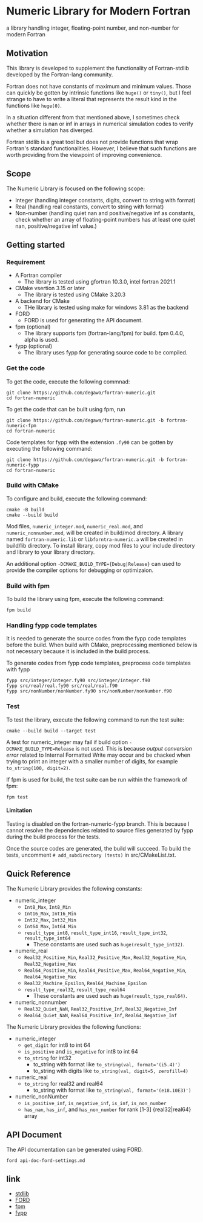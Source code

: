 # Numeric Library for Modern Fortran

a library handling integer, floating-point number, and non-number for modern Fortran

## Motivation
This library is developed to supplement the functionality of Fortran-stdlib developed by the Fortran-lang community.

Fortran does not have constants of maximum and minimum values. Those can quickly be gotten by intrinsic functions like `huge()` or `tiny()`, but I feel strange to have to write a literal that represents the result kind in the functions like `huge(0)`.

In a situation different from that mentioned above, I sometimes check whether there is nan or inf in arrays in numerical simulation codes to verify whether a simulation has diverged.

Fortran stdlib is a great tool but does not provide functions that wrap Fortran's standard functionalities. However, I believe that such functions are worth providing from the viewpoint of improving convenience.

## Scope
The Numeric Library is focused on the following scope:

- Integer (handling integer constants, digits, convert to string with format)
- Real (handling real constants, convert to string with format)
- Non-number (handling quiet nan and positive/negative inf as constants, check whether an array of floating-point numbers has at least one quiet nan, positive/negative inf value.)

## Getting started
### Requirement
- A Fortran compiler
    - The library is tested using gfortran 10.3.0, intel fortran 2021.1
- CMake vsertion 3.15 or later
    - The library is tested using CMake 3.20.3
- A backend for CMake
    - THe library is tested using make for windows 3.81 as the backend
- FORD
    - FORD is used for generating the API document.
- fpm (optional)
    - The library supports fpm (fortran-lang/fpm) for build. fpm 0.4.0, alpha is used.
- fypp (optional)
    - The library uses fypp for generating source code to be compiled.

### Get the code
To get the code, execute the following commnad:

```console
git clone https://github.com/degawa/fortran-numeric.git
cd fortran-numeric
```

To get the code that can be built using fpm, run

```console
git clone https://github.com/degawa/fortran-numeric.git -b fortran-numeric-fpm
cd fortran-numeric
```

Code templates for fypp with the extension `.fy90` can be gotten by executing the following command:

```console
git clone https://github.com/degawa/fortran-numeric.git -b fortran-numeric-fypp
cd fortran-numeric
```

### Build with CMake
To configure and build, execute the following command:

```console
cmake -B build
cmake --build build
```

Mod files, `numeric_integer.mod`, `numeric_real.mod`, and `numeric_nonnumber.mod`, will be created in build/mod directory.
A library named `fortran-numeric.lib` or `libforntra-numeric.a` will be created in build/lib directory.
To install library, copy mod files to your include directory and library to your library directory.

An additional option `-DCMAKE_BUILD_TYPE={Debug|Release}` can used to provide the compiler options for debugging or optimizaion.

### Build with fpm
To build the library using fpm, execute the following command:

```console
fpm build
```

### Handling fypp code templates
It is needed to generate the source codes from the fypp code templates before the build. When build with CMake, preprocessing mentioned below is not necessary because it is included in the build process.

To generate codes from fypp code templates, preprocess code templates with fypp

```console
fypp src/integer/integer.fy90 src/integer/integer.f90
fypp src/real/real.fy90 src/real/real.f90
fypp src/nonNumber/nonNumber.fy90 src/nonNumber/nonNumber.f90
```

### Test
To test the library, execute the following command to run the test suite:

```console
cmake --build build --target test
```

A test for numeric_integer may fail if build option `-DCMAKE_BUILD_TYPE=Release` is not used.
This is because *output conversion error* related to Internal Formatted Write may occur and be chacked when trying to print an integer with a smaller number of digits, for example `to_string(100, digit=2)`.

If fpm is used for build, the test suite can be run within the framework of fpm:

```console
fpm test
```

#### Limitation
Testing is disabled on the fortran-numeric-fypp branch.
This is because I cannot resolve the dependencies related to source files generated by fypp during the build process for the tests.

Once the source codes are generated, the build will succeed. To build the tests, uncomment `# add_subdirectory (tests)` in src/CMakeList.txt.

## Quick Reference
The Numeric Library provides the following constants:

- numeric_integer
    - `Int8_Max`, `Int8_Min`
    - `Int16_Max`, `Int16_Min`
    - `Int32_Max`, `Int32_Min`
    - `Int64_Max`, `Int64_Min`
    - `result_type_int8`, `result_type_int16`, `result_type_int32`, `result_type_int64`
        - These constants are used such as `huge(result_type_int32)`.
- numeric_real
    - `Real32_Positive_Min`, `Real32_Positive_Max`, `Real32_Negative_Min`, `Real32_Negative_Max`
    - `Real64_Positive_Min`, `Real64_Positive_Max`, `Real64_Negative_Min`, `Real64_Negative_Max`
    - `Real32_Machine_Epsilon`, `Real64_Machine_Epsilon`
    - `result_type_real32`, `result_type_real64`
        - These constants are used such as `huge(result_type_real64)`.
- numeric_nonnumber
    - `Real32_Quiet_NaN`, `Real32_Positive_Inf`, `Real32_Negative_Inf`
    - `Real64_Quiet_NaN`, `Real64_Positive_Inf`, `Real64_Negative_Inf`

The Numeric Library provides the following functions:
- numeric_integer
    - `get_digit` for int8 to int 64
    - `is_positive` and `is_negative` for int8 to int 64
    - `to_string` for int32
        - to_string with format like `to_string(val, format='(i5.4)')`
        - to_string with digits like `to_string(val, digit=5, zerofill=4)`
- numeric_real
    - `to_string` for real32 and real64
        - to_string with format like `to_string(val, format='(e18.10E3)')`
- numeric_nonNumber
    - `is_positive_inf`, `is_negative_inf`, `is_inf`, `is_non_number`
    - `has_nan`, `has_inf`, and `has_non_number` for rank [1-3] {real32|real64} array

## API Document
The API documentation can be generated using FORD.

```console
ford api-doc-ford-settings.md
```

## link
- [stdlib](https://github.com/fortran-lang/stdlib)
- [FORD](https://github.com/Fortran-FOSS-Programmers/ford)
- [fpm](https://github.com/fortran-lang/fpm)
- [fypp](https://github.com/aradi/fypp)
